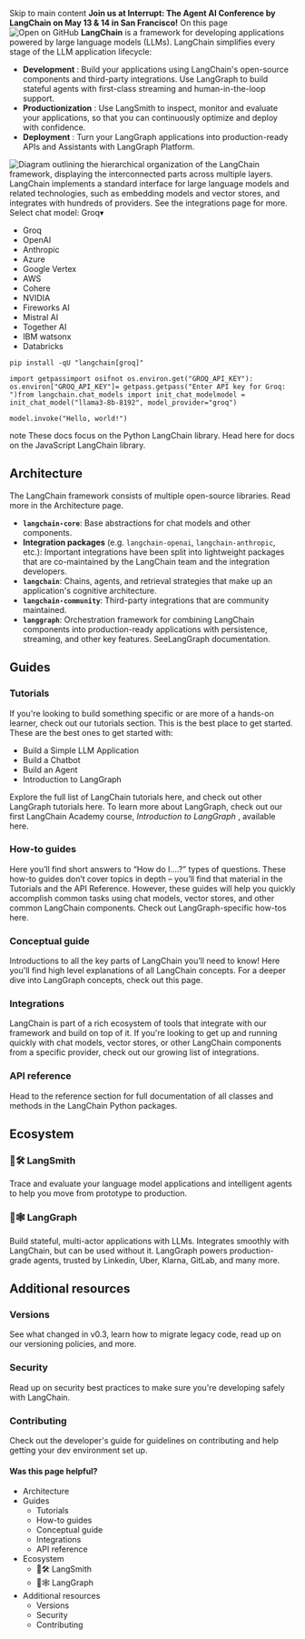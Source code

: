Skip to main content
**Join us at Interrupt: The Agent AI Conference by LangChain on May 13 & 14 in San Francisco!**
On this page
![Open on GitHub](https://img.shields.io/badge/Open%20on%20GitHub-grey?logo=github&logoColor=white)
**LangChain** is a framework for developing applications powered by large language models (LLMs).
LangChain simplifies every stage of the LLM application lifecycle:
  * **Development** : Build your applications using LangChain's open-source components and third-party integrations. Use LangGraph to build stateful agents with first-class streaming and human-in-the-loop support.
  * **Productionization** : Use LangSmith to inspect, monitor and evaluate your applications, so that you can continuously optimize and deploy with confidence.
  * **Deployment** : Turn your LangGraph applications into production-ready APIs and Assistants with LangGraph Platform.

![Diagram outlining the hierarchical organization of the LangChain framework, displaying the interconnected parts across multiple layers.](https://python.langchain.com/svg/langchain_stack_112024.svg)
LangChain implements a standard interface for large language models and related technologies, such as embedding models and vector stores, and integrates with hundreds of providers. See the integrations page for more.
Select chat model:
Groq▾
* Groq
* OpenAI
* Anthropic
* Azure
* Google Vertex
* AWS
* Cohere
* NVIDIA
* Fireworks AI
* Mistral AI
* Together AI
* IBM watsonx
* Databricks
```
pip install -qU "langchain[groq]"
```

```
import getpassimport osifnot os.environ.get("GROQ_API_KEY"): os.environ["GROQ_API_KEY"]= getpass.getpass("Enter API key for Groq: ")from langchain.chat_models import init_chat_modelmodel = init_chat_model("llama3-8b-8192", model_provider="groq")
```

```
model.invoke("Hello, world!")
```

note
These docs focus on the Python LangChain library. Head here for docs on the JavaScript LangChain library.
## Architecture​
The LangChain framework consists of multiple open-source libraries. Read more in the Architecture page.
  * **`langchain-core`**: Base abstractions for chat models and other components.
  * **Integration packages** (e.g. `langchain-openai`, `langchain-anthropic`, etc.): Important integrations have been split into lightweight packages that are co-maintained by the LangChain team and the integration developers.
  * **`langchain`**: Chains, agents, and retrieval strategies that make up an application's cognitive architecture.
  * **`langchain-community`**: Third-party integrations that are community maintained.
  * **`langgraph`**: Orchestration framework for combining LangChain components into production-ready applications with persistence, streaming, and other key features. SeeLangGraph documentation.


## Guides​
### Tutorials​
If you're looking to build something specific or are more of a hands-on learner, check out our tutorials section. This is the best place to get started.
These are the best ones to get started with:
  * Build a Simple LLM Application
  * Build a Chatbot
  * Build an Agent
  * Introduction to LangGraph


Explore the full list of LangChain tutorials here, and check out other LangGraph tutorials here. To learn more about LangGraph, check out our first LangChain Academy course, _Introduction to LangGraph_ , available here.
### How-to guides​
Here you’ll find short answers to “How do I….?” types of questions. These how-to guides don’t cover topics in depth – you’ll find that material in the Tutorials and the API Reference. However, these guides will help you quickly accomplish common tasks using chat models, vector stores, and other common LangChain components.
Check out LangGraph-specific how-tos here.
### Conceptual guide​
Introductions to all the key parts of LangChain you’ll need to know! Here you'll find high level explanations of all LangChain concepts.
For a deeper dive into LangGraph concepts, check out this page.
### Integrations​
LangChain is part of a rich ecosystem of tools that integrate with our framework and build on top of it. If you're looking to get up and running quickly with chat models, vector stores, or other LangChain components from a specific provider, check out our growing list of integrations.
### API reference​
Head to the reference section for full documentation of all classes and methods in the LangChain Python packages.
## Ecosystem​
### 🦜🛠️ LangSmith​
Trace and evaluate your language model applications and intelligent agents to help you move from prototype to production.
### 🦜🕸️ LangGraph​
Build stateful, multi-actor applications with LLMs. Integrates smoothly with LangChain, but can be used without it. LangGraph powers production-grade agents, trusted by Linkedin, Uber, Klarna, GitLab, and many more.
## Additional resources​
### Versions​
See what changed in v0.3, learn how to migrate legacy code, read up on our versioning policies, and more.
### Security​
Read up on security best practices to make sure you're developing safely with LangChain.
### Contributing​
Check out the developer's guide for guidelines on contributing and help getting your dev environment set up.
#### Was this page helpful?
  * Architecture
  * Guides
    * Tutorials
    * How-to guides
    * Conceptual guide
    * Integrations
    * API reference
  * Ecosystem
    * 🦜🛠️ LangSmith
    * 🦜🕸️ LangGraph
  * Additional resources
    * Versions
    * Security
    * Contributing



